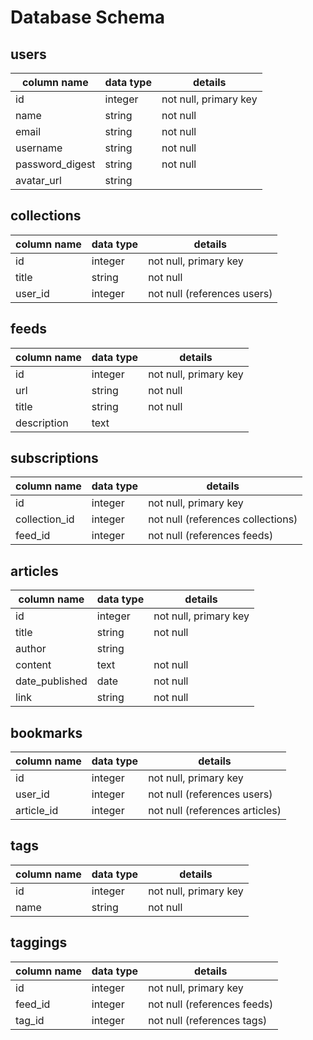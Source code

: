 # Database Schema

## users
column name     | data type | details
----------------|-----------|-----------------------
id              | integer   | not null, primary key
name            | string    | not null
email           | string    | not null
username        | string    | not null
password_digest | string    | not null
avatar_url      | string    |

## collections
column name     | data type | details
----------------|-----------|-----------------------
id              | integer   | not null, primary key
title           | string    | not null
user_id         | integer   | not null (references users)

## feeds
column name     | data type | details
----------------|-----------|-----------------------
id              | integer   | not null, primary key
url             | string    | not null
title           | string    | not null
description     | text      |

## subscriptions
column name     | data type | details
----------------|-----------|-----------------------
id              | integer   | not null, primary key
collection_id   | integer   | not null (references collections)
feed_id         | integer   | not null (references feeds)

## articles
column name     | data type | details
----------------|-----------|-----------------------
id              | integer   | not null, primary key
title           | string    | not null
author          | string    |
content         | text      | not null
date_published  | date      | not null
link            | string    | not null

## bookmarks
column name     | data type | details
----------------|-----------|-----------------------
id              | integer   | not null, primary key
user_id         | integer   | not null (references users)
article_id      | integer   | not null (references articles)

## tags
column name     | data type | details
----------------|-----------|-----------------------
id              | integer   | not null, primary key
name            | string    | not null

## taggings
column name     | data type | details
----------------|-----------|-----------------------
id              | integer   | not null, primary key
feed_id         | integer   | not null (references feeds)
tag_id          | integer   | not null (references tags)
